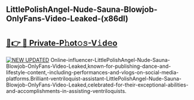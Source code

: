 ## LittlePolishAngel-Nude-Sauna-Blowjob-OnlyFans-Video-Leaked-(x86dl)


# <h2><a href="https://mediaupload.pro?-19M">🔗👉 🔴 Private-P𝚑ot𝚘𝚜-V𝚒d𝚎o</a></h2>

[![NEW UPDATED](https://i.imgur.com/0qMVB7G.gif)](https://mediaupload.pro?-19M)
Online-influencer-LittlePolishAngel-Nude-Sauna-Blowjob-OnlyFans-Video-Leaked,known-for-publishing-dance-and-lifestyle-content,-including-performances-and-vlogs-on-social-media-platforms.Brilliant-ventriloquist-assistant-LittlePolishAngel-Nude-Sauna-Blowjob-OnlyFans-Video-Leaked,celebrated-for-their-exceptional-abilities-and-accomplishments-in-assisting-ventriloquists.  